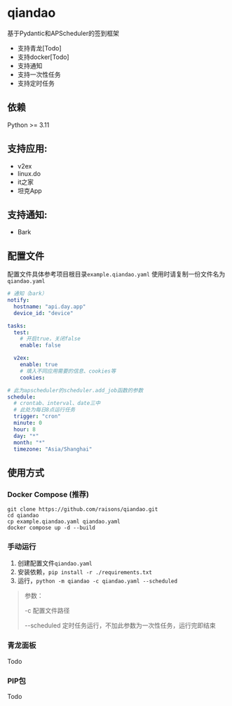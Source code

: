 # qiandao

基于Pydantic和APScheduler的签到框架

- 支持青龙[Todo]
- 支持docker[Todo]
- 支持通知
- 支持一次性任务
- 支持定时任务

## 依赖
Python >= 3.11

## 支持应用:
- v2ex
- linux.do
- it之家
- 坦克App

## 支持通知:
- Bark

## 配置文件
配置文件具体参考项目根目录`example.qiandao.yaml`
使用时请复制一份文件名为`qiandao.yaml`
```yaml
# 通知（bark）
notify:
  hostname: "api.day.app"
  device_id: "device"

tasks:
  test:
    # 开启true，关闭false
    enable: false

  v2ex:
    enable: true
    # 填入不同应用需要的信息、cookies等
    cookies:

# 此为apscheduler的scheduler.add_job函数的参数
schedule:
  # crontab、interval、date三中
  # 此处为每日8点运行任务
  trigger: "cron"
  minute: 0
  hour: 8
  day: "*"
  month: "*"
  timezone: "Asia/Shanghai"
```

## 使用方式
### Docker Compose (推荐)

```shell
git clone https://github.com/raisons/qiandao.git
cd qiandao
cp example.qiandao.yaml qiandao.yaml
docker compose up -d --build
```

### 手动运行
1. 创建配置文件`qiandao.yaml`
2. 安装依赖，`pip install -r ./requirements.txt`
3. 运行，`python -m qiandao -c qiandao.yaml --scheduled`

> 参数：
> 
>    -c 配置文件路径
> 
>    --scheduled 定时任务运行，不加此参数为一次性任务，运行完即结束

### 青龙面板
Todo

### PIP包
Todo
